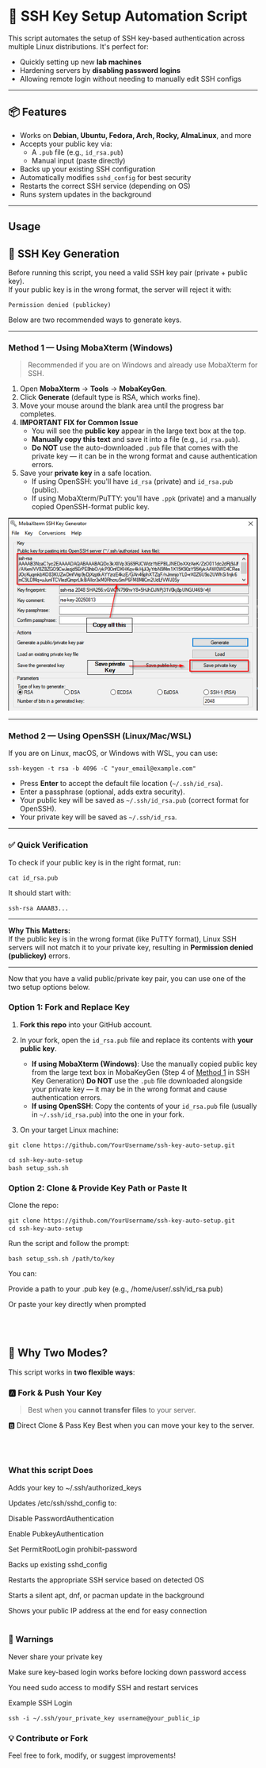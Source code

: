 # 🚀 SSH Key Setup Automation Script

This script automates the setup of SSH key-based authentication across multiple Linux distributions. It's perfect for:

- Quickly setting up new **lab machines**
- Hardening servers by **disabling password logins**
- Allowing remote login without needing to manually edit SSH configs

---

## 📦 Features

- Works on **Debian, Ubuntu, Fedora, Arch, Rocky, AlmaLinux**, and more
- Accepts your public key via:
  - A `.pub` file (e.g., `id_rsa.pub`)
  - Manual input (paste directly)
- Backs up your existing SSH configuration
- Automatically modifies `sshd_config` for best security
- Restarts the correct SSH service (depending on OS)
- Runs system updates in the background

---

##  Usage


## 🔑 SSH Key Generation

Before running this script, you need a valid SSH key pair (private + public key).  
If your public key is in the wrong format, the server will reject it with:

    Permission denied (publickey)

Below are two recommended ways to generate keys.

---

### **Method 1 — Using MobaXterm (Windows)**

> Recommended if you are on Windows and already use MobaXterm for SSH.

1. Open **MobaXterm** → **Tools** → **MobaKeyGen**.
2. Click **Generate** (default type is RSA, which works fine).
3. Move your mouse around the blank area until the progress bar completes.
4. **IMPORTANT FIX for Common Issue**  
   - You will see the **public key** appear in the large text box at the top.  
   - **Manually copy this text** and save it into a file (e.g., `id_rsa.pub`).  
   - **Do NOT** use the auto-downloaded `.pub` file that comes with the private key — it can be in the wrong format and cause authentication errors.
5. Save your **private key** in a safe location.
   - If using OpenSSH: you'll have `id_rsa` (private) and `id_rsa.pub` (public).
   - If using MobaXterm/PuTTY: you'll have `.ppk` (private) and a manually copied OpenSSH-format public key.


![MobaXterm Key Generation Screenshot](mobaxterm-keygen.png)



---

### **Method 2 — Using OpenSSH (Linux/Mac/WSL)**

If you are on Linux, macOS, or Windows with WSL, you can use:

    ssh-keygen -t rsa -b 4096 -C "your_email@example.com"

- Press **Enter** to accept the default file location (`~/.ssh/id_rsa`).
- Enter a passphrase (optional, adds extra security).
- Your public key will be saved as `~/.ssh/id_rsa.pub` (correct format for OpenSSH).
- Your private key will be saved as `~/.ssh/id_rsa`.

---

### ✅ Quick Verification

To check if your public key is in the right format, run:

    cat id_rsa.pub

It should start with:

    ssh-rsa AAAAB3...

---

**Why This Matters:**  
If the public key is in the wrong format (like PuTTY format), Linux SSH servers will not match it to your private key, resulting in **Permission denied (publickey)** errors.


---

Now that you have a valid public/private key pair, you can use one of the two setup options below.


###  Option 1: Fork and Replace Key

1. **Fork this repo** into your GitHub account.
2. In your fork, open the `id_rsa.pub` file and replace its contents with **your public key**.
   - **If using MobaXterm (Windows)**: Use the manually copied public key from the large text box in MobaKeyGen (Step 4 of [Method 1](#method-1--using-mobaxterm-windows) in SSH Key Generation) 
     **Do NOT** use the `.pub` file downloaded alongside your private key — it may be in the wrong format and cause authentication errors.
   - **If using OpenSSH**: Copy the contents of your `id_rsa.pub` file (usually in `~/.ssh/id_rsa.pub`) into the one in your fork.

3. On your target Linux machine:

```
git clone https://github.com/YourUsername/ssh-key-auto-setup.git
```
```
cd ssh-key-auto-setup
bash setup_ssh.sh
```

### Option 2: Clone & Provide Key Path or Paste It
Clone the repo:
```
git clone https://github.com/YourUsername/ssh-key-auto-setup.git
cd ssh-key-auto-setup
```
Run the script and follow the prompt:
```
bash setup_ssh.sh /path/to/key
```
You can:

Provide a path to your .pub key (e.g., /home/user/.ssh/id_rsa.pub)

Or paste your key directly when prompted

<br><br>
## 🧠 Why Two Modes?

This script works in **two flexible ways**:

### **🅰️ Fork & Push Your Key**

> Best when you **cannot transfer files** to your server.

🅱️ Direct Clone & Pass Key
Best when you can move your key to the server.


<br><br>
### What this script Does
Adds your key to ~/.ssh/authorized_keys

Updates /etc/ssh/sshd_config to:

Disable PasswordAuthentication

Enable PubkeyAuthentication

Set PermitRootLogin prohibit-password

Backs up existing sshd_config

Restarts the appropriate SSH service based on detected OS

Starts a silent apt, dnf, or pacman update in the background

Shows your public IP address at the end for easy connection
<br><br>
### 🛑 Warnings
Never share your private key

Make sure key-based login works before locking down password access

You need sudo access to modify SSH and restart services

Example SSH Login
```
ssh -i ~/.ssh/your_private_key username@your_public_ip
```

### 💡 Contribute or Fork
Feel free to fork, modify, or suggest improvements!
